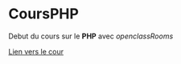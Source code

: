# CoursPHP

Debut du cours sur le **PHP** avec *openclassRooms*  

[Lien vers le cour](https://openclassrooms.com/courses/concevez-votre-site-web-avec-php-et-mysql)
